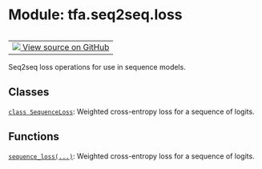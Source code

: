 <div itemscope itemtype="http://developers.google.com/ReferenceObject">
<meta itemprop="name" content="tfa.seq2seq.loss" />
<meta itemprop="path" content="Stable" />
</div>

# Module: tfa.seq2seq.loss


<table class="tfo-notebook-buttons tfo-api" align="left">

<td>
  <a target="_blank" href="https://github.com/tensorflow/addons/tree/r0.7/tensorflow_addons/seq2seq/loss.py">
    <img src="https://www.tensorflow.org/images/GitHub-Mark-32px.png" />
    View source on GitHub
  </a>
</td></table>



Seq2seq loss operations for use in sequence models.



## Classes

[`class SequenceLoss`](../../tfa/seq2seq/SequenceLoss.md): Weighted cross-entropy loss for a sequence of logits.

## Functions

[`sequence_loss(...)`](../../tfa/seq2seq/sequence_loss.md): Weighted cross-entropy loss for a sequence of logits.



